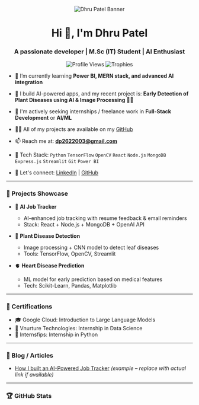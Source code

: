<p align="center">
  <img src="https://github.com/dhru-patel26/dhru-patel26/blob/main/assets/banner.png" alt="Dhru Patel Banner" />
</p>

<h1 align="center">Hi 👋, I'm Dhru Patel</h1>
<h3 align="center">A passionate developer | M.Sc (IT) Student | AI Enthusiast</h3>

<p align="center">
  <img src="https://komarev.com/ghpvc/?username=dhru-patel26&label=Profile%20views&color=0e75b6&style=flat" alt="Profile Views" />
  <img src="https://github-profile-trophy.vercel.app/?username=dhru-patel26&theme=radical&no-frame=true&margin-w=5" alt="Trophies" />
</p>

- 🌱 I’m currently learning **Power BI, MERN stack, and advanced AI integration**

- 🧠 I build AI-powered apps, and my recent project is:
  **Early Detection of Plant Diseases using AI & Image Processing** 🌿🤖

- 💼 I'm actively seeking internships / freelance work in **Full-Stack Development** or **AI/ML**

- 👨‍💻 All of my projects are available on my [GitHub](https://github.com/dhru-patel26)

- 📫 Reach me at: **dp2622003@gmail.com**

- 🧰 Tech Stack:
  `Python` `TensorFlow` `OpenCV` `React` `Node.js` `MongoDB` `Express.js` `Streamlit` `Git` `Power BI`

- 🔗 Let's connect:
  [LinkedIn](https://www.linkedin.com/in/dhru-patel26/) | [GitHub](https://github.com/dhru-patel26)

---

### 🚀 Projects Showcase

- 🎯 **AI Job Tracker**
  - AI-enhanced job tracking with resume feedback & email reminders
  - Stack: React + Node.js + MongoDB + OpenAI API

- 🌿 **Plant Disease Detection**
  - Image processing + CNN model to detect leaf diseases
  - Tools: TensorFlow, OpenCV, Streamlit

- 🫀 **Heart Disease Prediction**
  - ML model for early prediction based on medical features
  - Tech: Scikit-Learn, Pandas, Matplotlib

---

### 📄 Certifications

- 🎓 Google Cloud: Introduction to Large Language Models
- 🧪 Vnurture Technologies: Internship in Data Science
- 🐍 Internsfips: Internship in Python

---

### 📝 Blog / Articles

- [How I built an AI-Powered Job Tracker](https://www.linkedin.com/in/dhru-patel26/) *(example – replace with actual link if available)*

---

### 🏆 GitHub Stats

<p align="center">
  <img src="https://github-readme-stats.vercel.app/api?username=dhru
